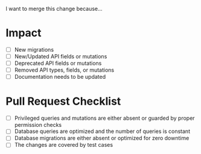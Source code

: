 I want to merge this change because...

<!-- Please mention all relevant issue numbers. -->

# Impact

* [ ] New migrations
* [ ] New/Updated API fields or mutations
* [ ] Deprecated API fields or mutations
* [ ] Removed API types, fields, or mutations
* [ ] Documentation needs to be updated

# Pull Request Checklist

<!-- Please keep this section. It will make the maintainer's life easier. -->

* [ ] Privileged queries and mutations are either absent or guarded by proper permission checks
* [ ] Database queries are optimized and the number of queries is constant
* [ ] Database migrations are either absent or optimized for zero downtime
* [ ] The changes are covered by test cases

